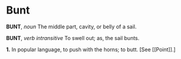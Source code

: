 # Bunt

**BUNT**, _noun_ The middle part, cavity, or belly of a sail.

**BUNT**, _verb intransitive_ To swell out; as, the sail bunts.

**1.** In popular language, to push with the horns; to butt. \[See [[Point]].\]